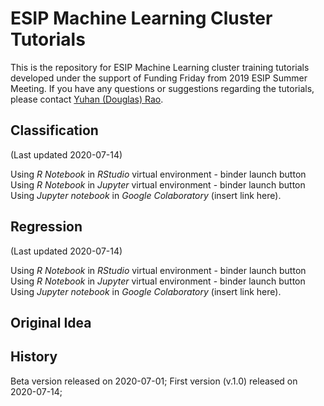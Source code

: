 # ESIP Machine Learning Cluster Tutorials  

This is the repository for ESIP Machine Learning cluster training tutorials developed under the support of Funding Friday from 2019 ESIP Summer Meeting. If you have any questions or suggestions regarding the tutorials, please contact [Yuhan (Douglas) Rao](mailto:yuhan.rao@gmail.com). 

## Classification  

(Last updated 2020-07-14)

Using *R Notebook* in *RStudio* virtual environment - binder launch button  
Using *R Notebook* in *Jupyter* virtual environment - binder launch button  
Using *Jupyter notebook* in *Google Colaboratory* (insert link here).

## Regression

(Last updated 2020-07-14)

Using *R Notebook* in *RStudio* virtual environment - binder launch button  
Using *R Notebook* in *Jupyter* virtual environment - binder launch button  
Using *Jupyter notebook* in *Google Colaboratory* (insert link here).

## Original Idea  


## History  

Beta version released on 2020-07-01;
First version (v.1.0) released on 2020-07-14; 
